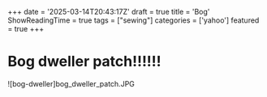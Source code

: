 +++
date = '2025-03-14T20:43:17Z'
draft = true
title = 'Bog'
ShowReadingTime = true
tags = ["sewing"]
categories = ['yahoo']
featured = true
+++

# Bog dweller patch!!!!!!

![bog-dweller]bog_dweller_patch.JPG